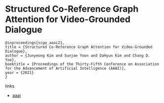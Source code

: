 # Structured Co-Reference Graph Attention for Video-Grounded Dialogue

```
@inproceedings{scga_aaai21,
title = {Structured Co-Reference Graph Attention for Video-Grounded Dialogue},
author = {Junyeong Kim and Sunjae Yoon and DaHyun Kim and Chang D. Yoo},
booktitle = {Proceedings of the Thirty-Fifth Conference on Association for the Advancement of Artificial Intelligence (AAAI)},
year = {2021}
}
```

links
- [aaai](https://www.aaai.org/AAAI21Papers/AAAI-69.KimJ.pdf)
